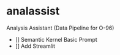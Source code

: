 # analassist
Analysis Assistant (Data Pipeline for O-96)


- [] Semantic Kernel Basic Prompt
- [] Add Streamlit
